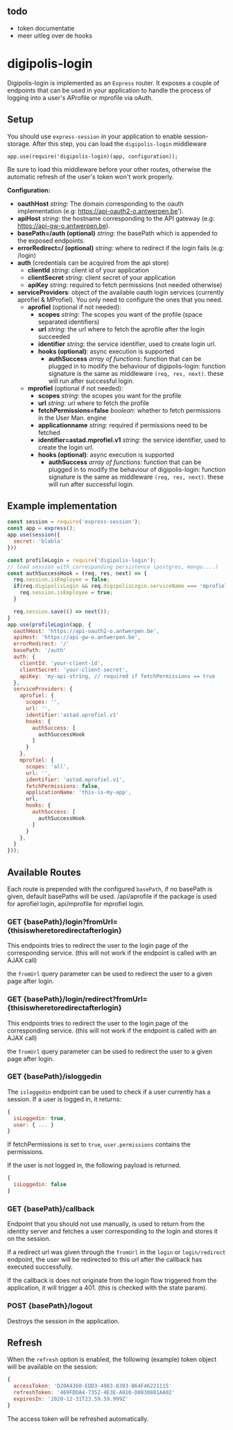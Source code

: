## todo
- token documentatie
- meer uitleg over de hooks
# digipolis-login

Digipolis-login is implemented as an `Express` router. It exposes a couple of endpoints
that can be used in your application to handle the process of logging into a user's 
AProfile or mprofile via oAuth.

## Setup
You should use `express-session` in your application to enable session-storage.
After this step, you can load the `digipolis-login` middleware

`app.use(require('digipolis-login)(app, configuration));`

Be sure to load this middleware before your other routes, otherwise the automatic refresh of the user's token won't work properly.

**Configuration:**

- **oauthHost** *string*: The domain corresponding to the oauth implementation 
  (e.g: https://api-oauth2-o.antwerpen.be').
- **apiHost** *string*: the hostname corresponding to the API gateway (e.g: https://api-gw-o.antwerpen.be).
- **basePath=/auth (optional)** *string*: the basePath which is appended to the exposed endpoints.
- **errorRedirect=/ (optional)** *string*: where to redirect if the login fails (e.g: /login)
- **auth** (credentials can be acquired from the api store)
  - **clientId** *string*: client id of your application
  - **clientSecret** *string*: client secret of your application
  - **apiKey** *string*: required to fetch permissions (not needed otherwise)
- **serviceProviders**: object of the available oauth login services (currently aprofiel & MProfiel). You only need to configure the ones that you need.
  - **aprofiel** (optional if not needed): 
    - **scopes** *string*: The scopes you want of the profile (space separated identifiers)
    - **url** *string*: the url where to fetch the aprofile after the login succeeded
    - **identifier** *string*: the service identifier, used to create login url.
    - **hooks (optional)**: async execution is supported
      - **authSuccess**  *array of functions*: function that can be plugged in to modify the behaviour of digipolis-login: function signature is the same as middleware `(req, res, next)`. these will run after successful login.
  - **mprofiel** (optional if not needed):
    - **scopes** *string*: the scopes you want for the profile
    - **url** *string*: url where to fetch the profile
    - **fetchPermissions=false** *boolean*: whether to fetch permissions in the User Man. engine
    - **applicationname** *string*: required if permissions need to be fetched 
    - **identifier=astad.mprofiel.v1** *string*: the service identifier, used to create the login url.
    - **hooks (optional)**: async execution is supported
      - **authSuccess**  *array of functions*: function that can be plugged in to modify the behaviour of digipolis-login: function signature is the same as middleware `(req, res, next)`. these will run after successful login.


## Example implementation
```js
const session = require('express-session');
const app = express();
app.use(session({
  secret: 'blabla'
}))

const profileLogin = require('digipolis-login');
// load session with corresponding persistence (postgres, mongo....)
const authSuccessHook = (req, res, next) => {
  req.session.isEmployee = false;
  if(req.digipolisLogin && req.digipolisLogin.serviceName === 'mprofiel') {
    req.session.isEmployee = true;
  }

  req.session.save(() => next());
} 
app.use(profileLogin(app, {
  oauthHost: 'https://api-oauth2-o.antwerpen.be',
  apiHost: 'https://api-gw-o.antwerpen.be',
  errorRedirect: '/'
  basePath: '/auth'
  auth: {
    clientId: 'your-client-id',
    clientSecret: 'your-client-secret',
    apiKey: 'my-api-string, // required if fetchPermissions == true
  },
  serviceProviders: {
    aprofiel: {
      scopes: '',
      url: '',
      identifier:'astad.aprofiel.v1'
      hooks: {
        authSuccess: [
          authSuccessHook
        ]
      }
    },
    mprofiel: {
      scopes: 'all',
      url: '',
      identifier: 'astad.mprofiel.v1',
      fetchPermissions: false,
      applicationName: 'this-is-my-app',
      url,
      hooks: {
        authSuccess: [
          authSuccessHook
        ]
      }
    },
  }
}));
```

## Available Routes

Each route is prepended with the configured `basePath`, if no basePath is given,
default basePaths will be used. /api/aprofile if the package is used for aprofiel login,
api/mprofile for mprofiel login.

### GET {basePath}/login?fromUrl={thisiswheretoredirectafterlogin}
This endpoints tries to redirect the user to the login page of the corresponding service.
(this will not work if the endpoint is called with an AJAX call)

the `fromUrl` query parameter can be used to redirect the user to a given page after login.

### GET {basePath}/login/redirect?fromUrl={thisiswheretoredirectafterlogin}
This endpoints tries to redirect the user to the login page of the corresponding service.
(this will not work if the endpoint is called with an AJAX call)

the `fromUrl` query parameter can be used to redirect the user to a given page
after login.

### GET {basePath}/isloggedin

The `isloggedin` endpoint can be used to check if a user currently has a session. If a user is logged in, it returns:
```js
{
  isLoggedin: true,
  user: { ... }
}
```
If fetchPermissions is set to `true`, `user.permissions` contains the permissions.  

If the user is not logged in, the following payload is returned.
```js
{
  isLoggedin: false
}
```

### GET {basePath}/callback

Endpoint that you should not use manually, is used to return from the identity server and fetches a user corresponding to the login and stores it on the session.

If a redirect url was given through the `fromUrl` in the `login` or `login/redirect` endpoint, the user will be redirected to this url after the callback has executed successfully.


If the callback is does not originate from the login flow triggered from the application,
it will trigger a 401. (this is checked with the state param).

### POST {basePath}/logout

Destroys the session in the application.

## Refresh

When the `refresh` option is enabled, the following (example) token object will be available on the session:
```js
{
  accessToken: 'D20A4360-EDD3-4983-8383-B64F46221115'
  refreshToken: '469FDDA4-7352-4E3E-A810-D0830881AA02'
  expiresIn: '2020-12-31T23.59.59.999Z'
}
```
The access token will be refreshed automatically.
